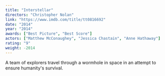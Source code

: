 ```yaml
---
title: "Interstellar"
directors: "Christopher Nolan"
link: "https://www.imdb.com/title/tt0816692"
date: "2014"
year: "2014"
awards: ["Best Picture", "Best Score"]
actors: ["Matthew McConaughey", "Jessica Chastain", "Anne Hathaway"]
rating: "9"
weight: -2014
---
```

A team of explorers travel through a wormhole in space in an attempt to ensure humanity's survival. 